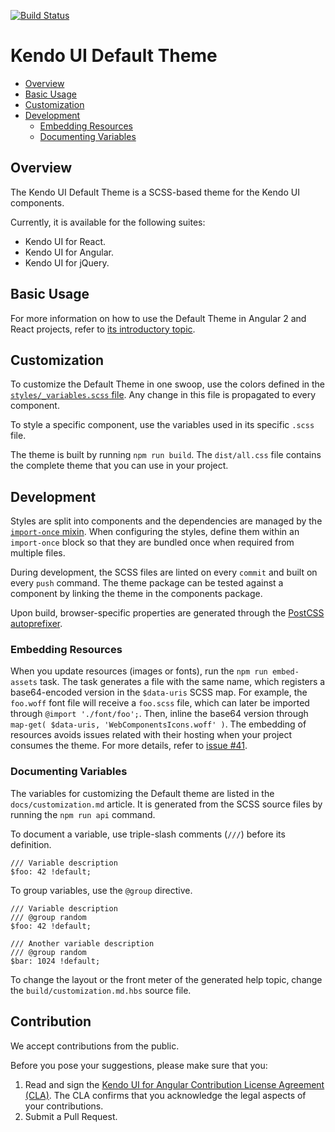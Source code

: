 [![Build Status](https://travis-ci.org/telerik/kendo-theme-default.svg?branch=master)](https://travis-ci.org/telerik/kendo-theme-default)

# Kendo UI Default Theme

* [Overview](https://github.com/telerik/kendo-default-theme#overview)
* [Basic Usage](https://github.com/telerik/kendo-default-theme#basic-usage)
* [Customization](https://github.com/telerik/kendo-default-theme#customization)
* [Development](https://github.com/telerik/kendo-default-theme#development)
    * [Embedding Resources](https://github.com/telerik/kendo-default-theme#embedding-resources)
    * [Documenting Variables](https://github.com/telerik/kendo-default-theme#documenting-variables)

## Overview

The Kendo UI Default Theme is a SCSS-based theme for the Kendo UI components.

Currently, it is available for the following suites:  

* Kendo UI for React.
* Kendo UI for Angular.
* Kendo UI for jQuery.

## Basic Usage

For more information on how to use the Default Theme in Angular 2 and React projects, refer to [its introductory topic](docs/index.md).

## Customization

To customize the Default Theme in one swoop, use the colors defined in the [`styles/_variables.scss` file](styles/_variables.scss). Any change in this file is propagated to every component.

To style a specific component, use the variables used in its specific `.scss` file.

The theme is built by running `npm run build`. The `dist/all.css` file contains the complete theme that you can use in your project.

## Development

Styles are split into components and the dependencies are managed by the [`import-once` mixin](styles/mixins/_import-once.scss). When configuring the styles, define them within an `import-once` block so that they are bundled once when required from multiple files.

During development, the SCSS files are linted on every `commit` and built on every `push` command. The theme package can be tested against a component by linking the theme in the components package.

Upon build, browser-specific properties are generated through the [PostCSS autoprefixer](https://github.com/postcss/autoprefixer).

### Embedding Resources

When you update resources (images or fonts), run the `npm run embed-assets` task. The task generates a file with the same name, which registers a base64-encoded version in the `$data-uris` SCSS map. For example, the `foo.woff` font file will receive a `foo.scss` file, which can later be imported through `@import './font/foo';`. Then, inline the base64 version through `map-get( $data-uris, 'WebComponentsIcons.woff' )`. The embedding of resources avoids issues related with their hosting when your project consumes the theme. For more details, refer to [issue #41](https://github.com/telerik/kendo-theme-default/issues/41#issuecomment-258472183).

### Documenting Variables

The variables for customizing the Default theme are listed in the `docs/customization.md` article. It is generated from the SCSS source files by running the `npm run api` command.  

To document a variable, use triple-slash comments (`///`) before its definition.

    /// Variable description
    $foo: 42 !default;

To group variables, use the `@group` directive.

    /// Variable description
    /// @group random
    $foo: 42 !default;

    /// Another variable description
    /// @group random
    $bar: 1024 !default;

To change the layout or the front meter of the generated help topic, change the `build/customization.md.hbs` source file.

## Contribution

We accept contributions from the public.

Before you pose your suggestions, please make sure that you:

1. Read and sign the [Kendo UI for Angular Contribution License Agreement (CLA)](goo.gl/forms/dXc1RaE8le6rVZ0h1). The CLA confirms that you acknowledge the legal aspects of your contributions.
2. Submit a Pull Request.
